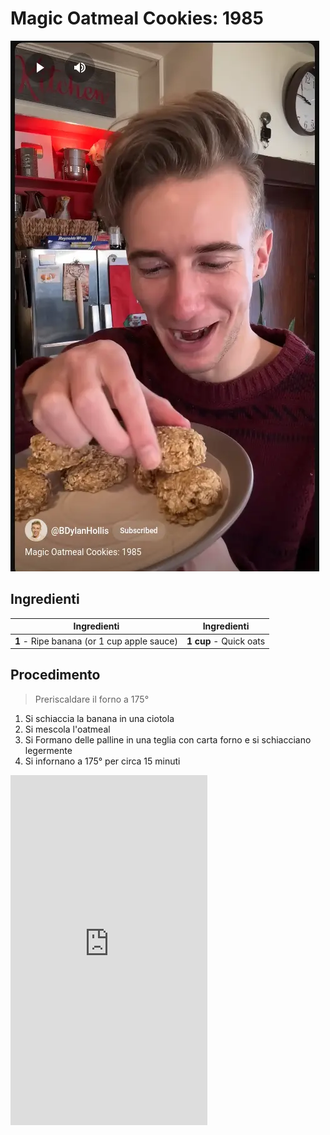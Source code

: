 # Magic Oatmeal Cookies: 1985

![](img/Magic-Oatmeal-Cookies-1985.webp)

## Ingredienti

| Ingredienti                  | Ingredienti             |
| ---------------------------- | ----------------------- |
| **1** - Ripe banana (or 1 cup apple sauce) | **1 cup** - Quick oats |

## Procedimento

> Preriscaldare il forno a 175°

1. Si schiaccia la banana in una ciotola
1. Si mescola l'oatmeal
1. Si Formano delle palline in una teglia con carta forno e si schiacciano legermente
1. Si infornano a 175° per circa 15 minuti

<iframe width="315" height="560"
src="https://www.youtube.com/embed/4ZeK_iLauko"
title="YouTube video player"
frameborder="0"
allow="accelerometer; autoplay; clipboard-write; encrypted-media; gyroscope; picture-in-picture; web-share"
allowfullscreen></iframe>
